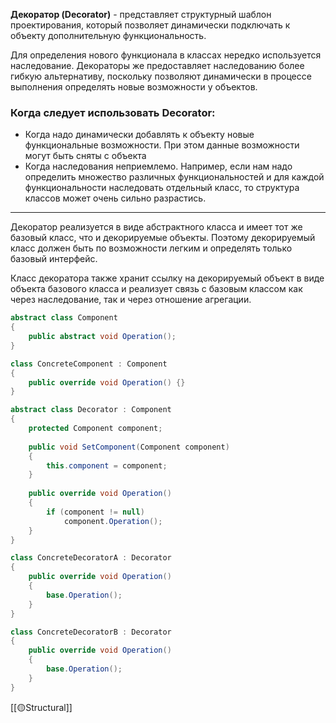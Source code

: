 **Декоратор (Decorator)** - представляет структурный шаблон проектирования, который позволяет динамически подключать к объекту дополнительную функциональность.

Для определения нового функционала в классах нередко используется наследование. Декораторы же предоставляет наследованию более гибкую альтернативу, поскольку позволяют динамически в процессе выполнения определять новые возможности у объектов.

### Когда следует использовать Decorator:

- Когда надо динамически добавлять к объекту новые функциональные возможности. При этом данные возможности могут быть сняты с объекта
- Когда наследования неприемлемо. Например, если нам надо определить множество различных функциональностей и для каждой функциональности наследовать отдельный класс, то структура классов может очень сильно разрастись. 

---
Декоратор реализуется в виде абстрактного класса и имеет тот же базовый класс, что и декорируемые объекты. Поэтому декорируемый класс должен быть по возможности легким и определять только базовый интерфейс.

Класс декоратора также хранит ссылку на декорируемый объект в виде объекта базового класса и реализует связь с базовым классом как через наследование, так и через отношение агрегации.

```c#
abstract class Component
{
    public abstract void Operation();
}

class ConcreteComponent : Component
{
    public override void Operation() {}
}

abstract class Decorator : Component
{
    protected Component component;
    
    public void SetComponent(Component component)
    {
        this.component = component;
    }
    
    public override void Operation()
    {
        if (component != null)
            component.Operation();
    }
}

class ConcreteDecoratorA : Decorator
{
    public override void Operation()
    {
        base.Operation();
    }
}

class ConcreteDecoratorB : Decorator
{
    public override void Operation()
    {
        base.Operation();
    }
}
```
[[🟡Structural]]